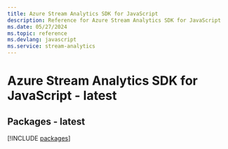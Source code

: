 ```yaml
---
title: Azure Stream Analytics SDK for JavaScript
description: Reference for Azure Stream Analytics SDK for JavaScript
ms.date: 05/27/2024
ms.topic: reference
ms.devlang: javascript
ms.service: stream-analytics
---
```

# Azure Stream Analytics SDK for JavaScript - latest
## Packages - latest
[!INCLUDE [packages](stream-analytics-index.md)]